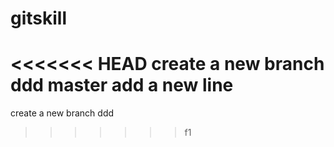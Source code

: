 # gitskill
<<<<<<< HEAD
create a new branch ddd
master add a new line
=======
create a new branch ddd 
>>>>>>> f1
